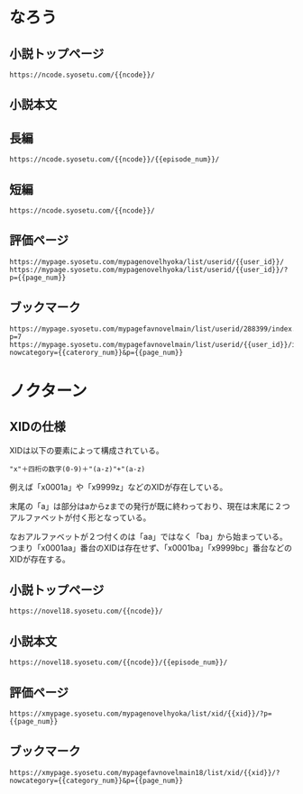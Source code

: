 # なろう

## 小説トップページ

```
https://ncode.syosetu.com/{{ncode}}/
```

## 小説本文

## 長編

```
https://ncode.syosetu.com/{{ncode}}/{{episode_num}}/
```

## 短編

```
https://ncode.syosetu.com/{{ncode}}/
```

## 評価ページ

```
https://mypage.syosetu.com/mypagenovelhyoka/list/userid/{{user_id}}/
https://mypage.syosetu.com/mypagenovelhyoka/list/userid/{{user_id}}/?p={{page_num}}
```

## ブックマーク

```
https://mypage.syosetu.com/mypagefavnovelmain/list/userid/288399/index.php?p=7
https://mypage.syosetu.com/mypagefavnovelmain/list/userid/{{user_id}}/index.php?nowcategory={{caterory_num}}&p={{page_num}}
```

# ノクターン

## XIDの仕様

XIDは以下の要素によって構成されている。

```
"x"＋四桁の数字(0-9)＋"(a-z)"+"(a-z)
```

例えば「x0001a」や「x9999z」などのXIDが存在している。

末尾の「a」は部分はaからzまでの発行が既に終わっており、現在は末尾に２つアルファベットが付く形となっている。

なおアルファベットが２つ付くのは「aa」ではなく「ba」から始まっている。
つまり「x0001aa」番台のXIDは存在せず、「x0001ba」「x9999bc」番台などのXIDが存在する。

## 小説トップページ

```
https://novel18.syosetu.com/{{ncode}}/
```

## 小説本文

```
https://novel18.syosetu.com/{{ncode}}/{{episode_num}}/
```

## 評価ページ

```
https://xmypage.syosetu.com/mypagenovelhyoka/list/xid/{{xid}}/?p={{page_num}}
```

## ブックマーク

```
https://xmypage.syosetu.com/mypagefavnovelmain18/list/xid/{{xid}}/?nowcategory={{category_num}}&p={{page_num}}
```